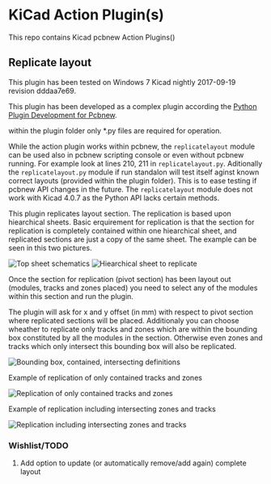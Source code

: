 # KiCad Action Plugin(s)


This repo contains Kicad pcbnew Action Plugins()

## Replicate layout

This plugin has been tested on Windows 7 Kicad nightly 2017-09-19 revision dddaa7e69. 

This plugin has been developed as a complex plugin according the [Python Plugin Development for Pcbnew](https://github.com/KiCad/kicad-source-mirror/blob/master/Documentation/development/pcbnew-plugins.md).

within the plugin folder only *.py files are required for operation.

While the action plugin works within pcbnew, the `replicatelayout` module can be used also in pcbnew scripting console or even without pcbnew running. For example look at lines 210, 211 in `replicatelayout.py`. Aditionally the `replicatelayout.py` module if run standalon will test itself aginst known correct layouts (provided within the plugin folder). This is to ease testing if pcbnew API changes in the future. The `replicatelayout` module does not work with Kicad 4.0.7 as the Python API lacks certain methods.

This plugin replicates layout section. The replication is based upon hiearchical sheets.
Basic erquirement for replication is that the section for replication is completely contained within one hiearchical sheet, and replicated sections are just a copy of the same sheet. The example can be seen in this two pictures.

![Top sheet schematics](https://raw.githubusercontent.com/MitjaNemec/Kicad_action_plugins/master/screenshots/Replicate_layout_0.png)
![Hiearchical sheet to replicate](https://raw.githubusercontent.com/MitjaNemec/Kicad_action_plugins/master/screenshots/Replicate_layout_1.png)

Once the section for replication (pivot section) has been layout out (modules, tracks and zones placed) you need to select any of the modules within this section and run the plugin.

The plugin will ask for x and y offset (in mm) with respect to pivot section where replicated sections will be placed. Additionaly you can choose wheather to replicate only tracks and zones which are within the bounding box constituted by all the modules in the section. Otherwise even zones and tracks which only intersect this bounding box will also be replicated.

![Bounding box, contained, intersecting definitions](https://raw.githubusercontent.com/MitjaNemec/Kicad_action_plugins/master/screenshots/Replicate_layout_2.png)

Example of replication of only contained tracks and zones

![Replication of only contained tracks and zones](https://raw.githubusercontent.com/MitjaNemec/Kicad_action_plugins/master/screenshots/Contained.gif)

Example of replication including intersecting zones and tracks

![Replication including intersecting zones and tracks](https://raw.githubusercontent.com/MitjaNemec/Kicad_action_plugins/master/screenshots/Intersecting.gif)

### Wishlist/TODO
1. Add option to update (or automatically remove/add again) complete layout